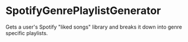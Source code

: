 # SpotifyGenrePlaylistGenerator
Gets a user's Spotify "liked songs" library and breaks it down into genre specific playlists.

